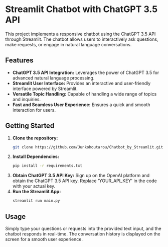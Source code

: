 # Streamlit Chatbot with ChatGPT 3.5 API

This project implements a responsive chatbot using the ChatGPT 3.5 API through Streamlit. The chatbot allows users to interactively ask questions, make requests, or engage in natural language conversations.

## Features

- **ChatGPT 3.5 API Integration:** Leverages the power of ChatGPT 3.5 for advanced natural language processing.
- **Streamlit User Interface:** Provides an interactive and user-friendly interface powered by Streamlit.
- **Versatile Topic Handling:** Capable of handling a wide range of topics and inquiries.
- **Fast and Seamless User Experience:** Ensures a quick and smooth interaction for users.

## Getting Started

1. **Clone the repository:**
   ```bash
   git clone https://github.com/Junkohoutarou/Chatbot_by_Streamlit.git
2. **Install Dependencies:**
   ```bash
   pip install -r requirements.txt
3. **Obtain ChatGPT 3.5 API Key:**
    Sign up on the OpenAI platform and obtain the ChatGPT 3.5 API key. Replace 'YOUR_API_KEY' in the code with your actual key.
4. **Run the Streamlit App:**
   ```bash
   streamlit run main.py
## Usage

Simply type your questions or requests into the provided text input, and the chatbot responds in real-time. The conversation history is displayed on the screen for a smooth user experience.

